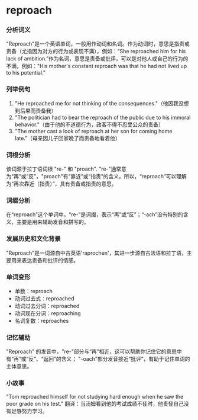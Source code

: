 # reproach

### 分析词义

  

"Reproach"是一个英语单词，一般用作动词和名词。作为动词时，意思是指责或责备（尤指因为对方的行为或表现不满），例如：“She reproached him for his lack of ambition.”作为名词，意思是责备或批评，可以是对他人或自己的行为的不满，例如："His mother's constant reproach was that he had not lived up to his potential."

  

### 列举例句

  

1.  "He reproached me for not thinking of the consequences."（他因我没想到后果而责备我）
2.  "The politician had to bear the reproach of the public due to his immoral behavior."（由于他的不道德行为，政客不得不忍受公众的责备）
3.  "The mother cast a look of reproach at her son for coming home late."（母亲因儿子回家晚了而责备地看着他）

  

### 词根分析

  

该词源于拉丁语词根 "re-" 和 "proach". "re-"通常意为“再”或“反”，"proach"有“靠近”或“指责”的含义。所以，“reproach”可以理解为“再次靠近（指责）”，具有责备或指责的意思。

  

### 词缀分析

  

在“reproach”这个单词中，“re-”是词缀，表示“再”或“反”；“-ach”没有特别的含义，主要是用来辅助发音和拼写的。

  

### 发展历史和文化背景

  

"Reproach"是一词源自中古英语'raprochen'，其进一步源自古法语和拉丁语，主要用来表达责备和批评的情感。

  

### 单词变形

  

*   单数：reproach
*   动词过去式：reproached
*   动词过去分词：reproached
*   动词现在分词：reproaching
*   名词复数：reproaches

  

### 记忆辅助

  

"Reproach" 的发音中，"re-"部分与“再”相近，这可以帮助你记住它的意思中有“再”或“反”、“返回”的含义； "-oach"部分发音接近“批评”，有助于记住单词的主体意思。

  

### 小故事

  

"Tom reproached himself for not studying hard enough when he saw the poor grade on his test." 翻译：当汤姆看到他的考试成绩不佳时，他责怪自己没有足够努力学习。
